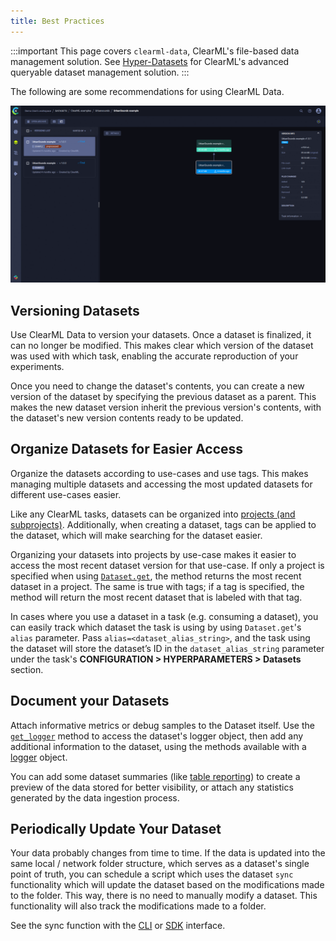 ```yaml
---
title: Best Practices
---
```


:::important
This page covers `clearml-data`, ClearML's file-based data management solution.
See [Hyper-Datasets](../hyperdatasets/overview.md) for ClearML's advanced queryable dataset management solution.
:::

The following are some recommendations for using ClearML Data. 

![Dataset UI gif](../img/dataset.gif)

## Versioning Datasets

Use ClearML Data to version your datasets. Once a dataset is finalized, it can no longer be modified. This makes clear
which version of the dataset was used with which task, enabling the accurate reproduction of your experiments. 

Once you need to change the dataset's contents, you can create a new version of the dataset by specifying the previous 
dataset as a parent. This makes the new dataset version inherit the previous version's contents, with the dataset's new 
version contents ready to be updated. 

## Organize Datasets for Easier Access

Organize the datasets according to use-cases and use tags. This makes managing multiple datasets and 
accessing the most updated datasets for different use-cases easier. 

Like any ClearML tasks, datasets can be organized into [projects (and subprojects)](../fundamentals/projects.md#creating-subprojects). 
Additionally, when creating a dataset, tags can be applied to the dataset, which will make searching for the dataset easier.

Organizing your datasets into projects by use-case makes it easier to access the most recent dataset version for that use-case. 
If only a project is specified when using [`Dataset.get`](../references/sdk/dataset.md#datasetget), the method returns the 
most recent dataset in a project. The same is true with tags; if a tag is specified, the method will return the most recent dataset that is labeled with that tag.

In cases where you use a dataset in a task (e.g. consuming a dataset), you can easily track which dataset the task is 
using by using `Dataset.get`'s `alias` parameter. Pass `alias=<dataset_alias_string>`, and the task using the dataset 
will store the dataset’s ID in the `dataset_alias_string` parameter under the task's **CONFIGURATION > HYPERPARAMETERS >
Datasets** section.


## Document your Datasets 

Attach informative metrics or debug samples to the Dataset itself. Use the [`get_logger`](../references/sdk/dataset.md#get_logger)
method to access the dataset's logger object, then add any additional information to the dataset, using the methods
available with a [logger](../references/sdk/logger.md) object. 

You can add some dataset summaries (like [table reporting](../references/sdk/logger.md#report_table)) to create a preview 
of the data stored for better visibility, or attach any statistics generated by the data ingestion process. 


## Periodically Update Your Dataset 

Your data probably changes from time to time. If the data is updated into the same local / network folder structure, which 
serves as a dataset's single point of truth, you can schedule a script which uses the dataset `sync` functionality which 
will update the dataset based on the modifications made to the folder. This way, there is no need to manually modify a dataset. 
This functionality will also track the modifications made to a folder.

See the sync function with the [CLI](clearml_data_cli.md#sync) or [SDK](clearml_data_sdk.md#syncing-local-storage)
interface. 
